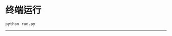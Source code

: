 # 终端运行

```shell
python run.py
```
************************************************************************************************************************************************************************************************************************************************************************************************************************************************************************************************************************************************************